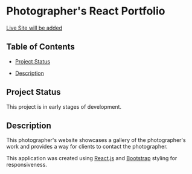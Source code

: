# Photographer's React Portfolio

[Live Site will be added]()

## Table of Contents

- [Project Status](#project-status)

- [Description](#description)

## Project Status

This project is in early stages of development. 

## Description

This photographer's website showcases a gallery of the photographer's work and provides a way for clients to contact the photographer.

This application was created using [React.js](https://reactjs.org/docs/create-a-new-react-app.html) and [Bootstrap](https://getbootstrap.com/) styling for responsiveness.
